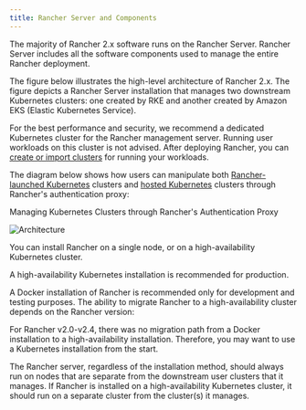 ```yaml
---
title: Rancher Server and Components
---
```


<head>
  <link rel="canonical" href="https://ranchermanager.docs.rancher.com/reference-guides/rancher-manager-architecture/rancher-server-and-components"/>
</head>

The majority of Rancher 2.x software runs on the Rancher Server. Rancher Server includes all the software components used to manage the entire Rancher deployment.

The figure below illustrates the high-level architecture of Rancher 2.x. The figure depicts a Rancher Server installation that manages two downstream Kubernetes clusters: one created by RKE and another created by Amazon EKS (Elastic Kubernetes Service).

For the best performance and security, we recommend a dedicated Kubernetes cluster for the Rancher management server. Running user workloads on this cluster is not advised. After deploying Rancher, you can [create or import clusters](../../pages-for-subheaders/kubernetes-clusters-in-rancher-setup.md) for running your workloads.

The diagram below shows how users can manipulate both [Rancher-launched Kubernetes](../../pages-for-subheaders/launch-kubernetes-with-rancher.md) clusters and [hosted Kubernetes](../../pages-for-subheaders/set-up-clusters-from-hosted-kubernetes-providers.md) clusters through Rancher's authentication proxy:

<figcaption>Managing Kubernetes Clusters through Rancher's Authentication Proxy</figcaption>

![Architecture](/img/rancher-architecture-rancher-api-server.svg)

You can install Rancher on a single node, or on a high-availability Kubernetes cluster.

A high-availability Kubernetes installation is recommended for production.

A Docker installation of Rancher is recommended only for development and testing purposes. The ability to migrate Rancher to a high-availability cluster depends on the Rancher version:

For Rancher v2.0-v2.4, there was no migration path from a Docker installation to a high-availability installation. Therefore, you may want to use a Kubernetes installation from the start.

The Rancher server, regardless of the installation method, should always run on nodes that are separate from the downstream user clusters that it manages. If Rancher is installed on a high-availability Kubernetes cluster, it should run on a separate cluster from the cluster(s) it manages.